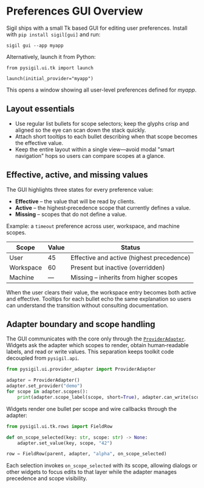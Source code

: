 # Preferences GUI Overview

Sigil ships with a small Tk based GUI for editing user preferences. Install with
`pip install sigil[gui]` and run:

```
sigil gui --app myapp
```

Alternatively, launch it from Python:

```
from pysigil.ui.tk import launch

launch(initial_provider="myapp")
```

This opens a window showing all user-level preferences defined for *myapp*.

## Layout essentials

* Use regular list bullets for scope selectors; keep the glyphs crisp and
  aligned so the eye can scan down the stack quickly.
* Attach short tooltips to each bullet describing when that scope becomes the
  effective value.
* Keep the entire layout within a single view—avoid modal "smart navigation"
  hops so users can compare scopes at a glance.

## Effective, active, and missing values

The GUI highlights three states for every preference value:

* **Effective** – the value that will be read by clients.
* **Active** – the highest‑precedence scope that currently defines a value.
* **Missing** – scopes that do not define a value.

Example: a `timeout` preference across user, workspace, and machine scopes.

| Scope     | Value | Status                                    |
|-----------|-------|-------------------------------------------|
| User      | 45    | Effective and active (highest precedence) |
| Workspace | 60    | Present but inactive (overridden)         |
| Machine   | —     | Missing – inherits from higher scopes     |

When the user clears their value, the workspace entry becomes both active and
effective. Tooltips for each bullet echo the same explanation so users can
understand the transition without consulting documentation.

## Adapter boundary and scope handling

The GUI communicates with the core only through the
[`ProviderAdapter`](../src/pysigil/ui/provider_adapter.py). Widgets ask the
adapter which scopes to render, obtain human‑readable labels, and read or write
values. This separation keeps toolkit code decoupled from `pysigil.api`.

```python
from pysigil.ui.provider_adapter import ProviderAdapter

adapter = ProviderAdapter()
adapter.set_provider("demo")
for scope in adapter.scopes():
    print(adapter.scope_label(scope, short=True), adapter.can_write(scope))
```

Widgets render one bullet per scope and wire callbacks through the adapter:

```python
from pysigil.ui.tk.rows import FieldRow

def on_scope_selected(key: str, scope: str) -> None:
    adapter.set_value(key, scope, "42")

row = FieldRow(parent, adapter, "alpha", on_scope_selected)
```

Each selection invokes `on_scope_selected` with its scope, allowing dialogs or
other widgets to focus edits to that layer while the adapter manages precedence
and scope visibility.
